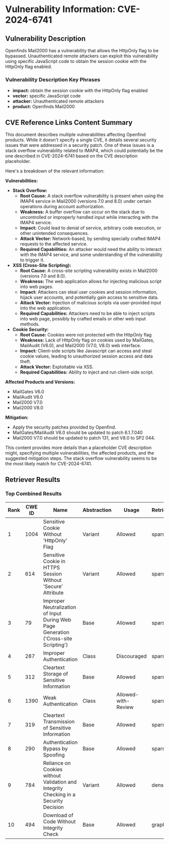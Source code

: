 # Vulnerability Information: CVE-2024-6741

## Vulnerability Description
Openfinds Mail2000 has a vulnerability that allows the HttpOnly flag to be bypassed. Unauthenticated remote attackers can exploit this vulnerability using specific JavaScript code to obtain the session cookie with the HttpOnly flag enabled.

### Vulnerability Description Key Phrases
- **impact:** obtain the session cookie with the HttpOnly flag enabled
- **vector:** specific JavaScript code
- **attacker:** Unauthenticated remote attackers
- **product:** Openfinds Mail2000

## CVE Reference Links Content Summary
This document describes multiple vulnerabilities affecting Openfind products. While it doesn't specify a single CVE, it details several security issues that were addressed in a security patch. One of these issues is a stack overflow vulnerability related to IMAP4, which could potentially be the one described in CVE-2024-6741 based on the CVE description placeholder.

Here's a breakdown of the relevant information:

**Vulnerabilities:**

*   **Stack Overflow:**
    *   **Root Cause:** A stack overflow vulnerability is present when using the IMAP4 service in Mail2000 (versions 7.0 and 8.0) under certain operations during account authorization.
    *   **Weakness:** A buffer overflow can occur on the stack due to uncontrolled or improperly handled input while interacting with the IMAP4 service.
    *   **Impact:** Could lead to denial of service, arbitrary code execution, or other unintended consequences.
    *   **Attack Vector:** Network-based, by sending specially crafted IMAP4 requests to the affected service.
    *   **Required Capabilities:** An attacker would need the ability to interact with the IMAP4 service, and some understanding of the vulnerability to trigger it.
*   **XSS (Cross-Site Scripting):**
    *   **Root Cause:** A cross-site scripting vulnerability exists in Mail2000 (versions 7.0 and 8.0).
    *   **Weakness:**  The web application allows for injecting malicious script into web pages.
    *   **Impact:** Attackers can steal user cookies and session information, hijack user accounts, and potentially gain access to sensitive data.
    *   **Attack Vector:** Injection of malicious scripts via user-provided input into the web application.
     *   **Required Capabilities:** Attackers need to be able to inject scripts into web page, possibly by crafted emails or other web input methods.
*   **Cookie Security:**
    *   **Root Cause:** Cookies were not protected with the HttpOnly flag
    *   **Weakness:** Lack of HttpOnly flag on cookies used by MailGates, MailAudit (V6.0), and Mail2000 (V7.0, V8.0) web interface.
    *   **Impact:** Client-side scripts like Javascript can access and steal cookie values, leading to unauthorized session access and data theft.
    *   **Attack Vector:** Exploitable via XSS.
    *   **Required Capabilities:** Ability to inject and run client-side script.

**Affected Products and Versions:**

*   MailGates V6.0
*   MailAudit V6.0
*   Mail2000 V7.0
*   Mail2000 V8.0

**Mitigation:**

*   Apply the security patches provided by Openfind.
*   MailGates/MailAudit V6.0 should be updated to patch 6.1.7.040
*   Mail2000 V7.0 should be updated to patch 131, and V8.0 to SP2 044.

This content provides more details than a placeholder CVE description might, specifying multiple vulnerabilities, the affected products, and the suggested mitigation steps. The stack overflow vulnerability seems to be the most likely match for CVE-2024-6741.

## Retriever Results

### Top Combined Results

| Rank | CWE ID | Name | Abstraction | Usage  | Retrievers | Individual Scores |
|------|--------|------|-------------|-------|------------|-------------------|
| 1 | 1004 | Sensitive Cookie Without 'HttpOnly' Flag | Variant | Allowed | sparse | 0.102 |
| 2 | 614 | Sensitive Cookie in HTTPS Session Without 'Secure' Attribute | Variant | Allowed | sparse | 0.077 |
| 3 | 79 | Improper Neutralization of Input During Web Page Generation ('Cross-site Scripting') | Base | Allowed | sparse | 0.064 |
| 4 | 287 | Improper Authentication | Class | Discouraged | sparse | 0.060 |
| 5 | 312 | Cleartext Storage of Sensitive Information | Base | Allowed | sparse | 0.060 |
| 6 | 1390 | Weak Authentication | Class | Allowed-with-Review | sparse | 0.059 |
| 7 | 319 | Cleartext Transmission of Sensitive Information | Base | Allowed | sparse | 0.058 |
| 8 | 290 | Authentication Bypass by Spoofing | Base | Allowed | sparse | 0.058 |
| 9 | 784 | Reliance on Cookies without Validation and Integrity Checking in a Security Decision | Variant | Allowed | dense | 0.525 |
| 10 | 494 | Download of Code Without Integrity Check | Base | Allowed | graph | 0.002 |

